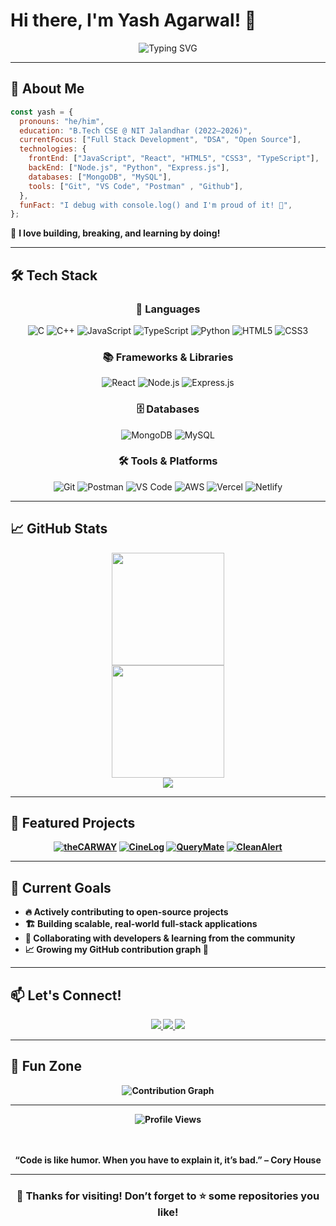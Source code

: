 
# Hi there, I'm Yash Agarwal! 👋

<div align="center">
<img src="https://readme-typing-svg.herokuapp.com?font=Fira+Code&weight=600&size=28&duration=4000&pause=1000&color=3B82F6&center=true&vCenter=true&multiline=true&width=800&height=150&lines=CSE+Student+%40+NIT+Jalandhar;Full+Stack+Developer;Passionate+about+Building+and+Learning!" alt="Typing SVG" />
</div>

---

## 🚀 About Me

```javascript
const yash = {
  pronouns: "he/him",
  education: "B.Tech CSE @ NIT Jalandhar (2022–2026)",
  currentFocus: ["Full Stack Development", "DSA", "Open Source"],
  technologies: {
    frontEnd: ["JavaScript", "React", "HTML5", "CSS3", "TypeScript"],
    backEnd: ["Node.js", "Python", "Express.js"],
    databases: ["MongoDB", "MySQL"],
    tools: ["Git", "VS Code", "Postman" , "Github"],
  },
  funFact: "I debug with console.log() and I'm proud of it! 🐛",
};
```

🎯 **I love building, breaking, and learning by doing!**

---

## 🛠️ Tech Stack

<div align="center">

### 🚀 Languages
![C](https://img.shields.io/badge/C-00599C?style=for-the-badge&logo=c&logoColor=white)
![C++](https://img.shields.io/badge/C++-00599C?style=for-the-badge&logo=c%2B%2B&logoColor=white)
![JavaScript](https://img.shields.io/badge/javascript-%23323330.svg?style=for-the-badge&logo=javascript&logoColor=%23F7DF1E)
![TypeScript](https://img.shields.io/badge/typescript-%23007ACC.svg?style=for-the-badge&logo=typescript&logoColor=white)
![Python](https://img.shields.io/badge/python-3670A0?style=for-the-badge&logo=python&logoColor=ffdd54)
![HTML5](https://img.shields.io/badge/html5-%23E34F26.svg?style=for-the-badge&logo=html5&logoColor=white)
![CSS3](https://img.shields.io/badge/css3-%231572B6.svg?style=for-the-badge&logo=css3&logoColor=white)

### 📚 Frameworks & Libraries
![React](https://img.shields.io/badge/react-%2320232a.svg?style=for-the-badge&logo=react&logoColor=%2361DAFB)
![Node.js](https://img.shields.io/badge/node.js-6DA55F?style=for-the-badge&logo=node.js&logoColor=white)
![Express.js](https://img.shields.io/badge/express.js-%23404d59.svg?style=for-the-badge&logo=express&logoColor=%2361DAFB)

### 🗄️ Databases
![MongoDB](https://img.shields.io/badge/MongoDB-%234ea94b.svg?style=for-the-badge&logo=mongodb&logoColor=white)
![MySQL](https://img.shields.io/badge/mysql-%2300f.svg?style=for-the-badge&logo=mysql&logoColor=white)

### 🛠️ Tools & Platforms
![Git](https://img.shields.io/badge/git-%23F05033.svg?style=for-the-badge&logo=git&logoColor=white)
![Postman](https://img.shields.io/badge/Postman-FF6C37?style=for-the-badge&logo=postman&logoColor=white)
![VS Code](https://img.shields.io/badge/Visual%20Studio%20Code-0078d7.svg?style=for-the-badge&logo=visual-studio-code&logoColor=white)
![AWS](https://img.shields.io/badge/AWS-FF9900?style=for-the-badge&logo=amazon-aws&logoColor=white)
![Vercel](https://img.shields.io/badge/Vercel-000000?style=for-the-badge&logo=vercel&logoColor=white)
![Netlify](https://img.shields.io/badge/Netlify-00C7B7?style=for-the-badge&logo=netlify&logoColor=white)

</div>

---

## 📈 GitHub Stats

<div align="center">
  <img src="https://github-readme-stats.vercel.app/api?username=yashag24&theme=tokyonight&hide_border=true&include_all_commits=true&count_private=true" height="180"/><b>
  </div>
  
<div align="center">
 <img src="https://github-readme-streak-stats.herokuapp.com/?user=yashag24&theme=tokyonight&hide_border=true" height="180" />

</div>

<div align="center">
  <img src="https://github-readme-stats.vercel.app/api/top-langs/?username=yashag24&theme=tokyonight&hide_border=true&include_all_commits=true&count_private=true&layout=compact" />
</div>

---

## 🚀 Featured Projects

<div align="center">

[![theCARWAY](https://github-readme-stats.vercel.app/api/pin/?username=yashag24&repo=theCARWAY&theme=tokyonight&hide_border=true)](https://github.com/yashag24/theCARWAY)
[![CineLog](https://github-readme-stats.vercel.app/api/pin/?username=yashag24&repo=CineLog&theme=tokyonight&hide_border=true)](https://github.com/yashag24/CineLog)
[![QueryMate](https://github-readme-stats.vercel.app/api/pin/?username=yashag24&repo=QueryMate&theme=tokyonight&hide_border=true)](https://github.com/yashag24/QueryMate)
[![CleanAlert](https://github-readme-stats.vercel.app/api/pin/?username=yashag24&repo=CleanAlert&theme=tokyonight&hide_border=true)](https://github.com/yashag24/CleanAlert)

</div>

---

## 🎯 Current Goals
- 🔥 Actively contributing to open-source projects
- 🏗️ Building scalable, real-world full-stack applications
- 🤝 Collaborating with developers & learning from the community
- 📈 Growing my GitHub contribution graph 🌱

---

## 📫 Let's Connect!
<div align="center">

<a href="https://www.linkedin.com/in/yash-agarwal2403">
  <img src="https://img.shields.io/badge/LinkedIn-%230077B5.svg?style=for-the-badge&logo=linkedin&logoColor=white" />
</a>
<a href="https://twitter.com/yashaq_24">
  <img src="https://img.shields.io/badge/Twitter-%231DA1F2.svg?style=for-the-badge&logo=Twitter&logoColor=white" />
</a>
<a href="mailto:agarwaly976@gmail.com">
  <img src="https://img.shields.io/badge/Gmail-D14836?style=for-the-badge&logo=gmail&logoColor=white" />
</a>

</div>

---

## 🎨 Fun Zone
<div align="center">
  <img src="https://github-readme-activity-graph.vercel.app/graph?username=yashag24&theme=tokyo-night&hide_border=true&area=true" alt="Contribution Graph"/>
</div>

---

<div align="center">
  <img src="https://komarev.com/ghpvc/?username=yashag24&style=for-the-badge&color=blueviolet" alt="Profile Views"/>
  
  <br><br>
  <b>“Code is like humor. When you have to explain it, it’s bad.”</b> – Cory House
</div>

---

<div align="center">

### 🚀 Thanks for visiting! Don’t forget to ⭐ some repositories you like!

</div>
